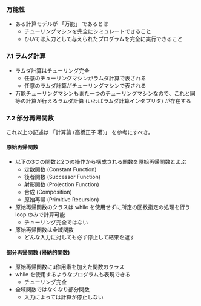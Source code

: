 ### 万能性

- ある計算モデルが 「万能」 であるとは
  - チューリングマシンを完全にシミュレートできること
  - ひいては入力として与えられたプログラムを完全に実行できること

### 7.1 ラムダ計算

- ラムダ計算はチューリング完全
  - 任意のチューリングマシンがラムダ計算で表される
  - 任意のラムダ計算がチューリングマシンで表される
- 万能チューリングマシンもまた一つのチューリングマシンなので、これと同等の計算が行えるラムダ計算 (いわばラムダ計算インタプリタ) が存在する

### 7.2 部分再帰関数

これ以上の記述は 「計算論 (高橋正子 著)」 を参考にすべき。

#### 原始再帰関数

- 以下の3つの関数と2つの操作から構成される関数を原始再帰関数とよぶ
  - 定数関数 (Constant Function)
  - 後者関数 (Successor Function)
  - 射影関数 (Projection Function)
  - 合成 (Composition)
  - 原始再帰 (Primitive Recursion)
- 原始再帰関数のクラスは while を使用せずに所定の回数指定の処理を行う loop のみで計算可能
  - チューリング完全ではない
- 原始再帰関数は全域関数
  - どんな入力に対しても必ず停止して結果を返す

#### 部分再帰関数 (帰納的関数)

- 原始再帰関数にμ作用素を加えた関数のクラス
- while を使用するようなプログラムも表現できる
  - チューリング完全
- 全域関数ではなくなり部分関数
  - 入力によっては計算が停止しない

